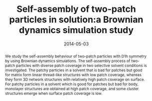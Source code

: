 ---
title: "Self-assembly of two-patch particles in solution:a Brownian dynamics simulation study"
authors:
- Yang Li
- 朱有亮
- Yan-Chun Li
- Hu-Jun Qian
- Chia-Chung Sun
date: "2014-05-03"
doi: "10.1080/08927022.2013.819430"
publish_types: ["期刊文章"]
publication: "Molecular Simulation"
publication_short: "Molecular Simulation"
abstract: "We study the self-assembly behaviour of two-patch particles  with D1h symmetry by using Brownian dynamics simulations. The  self-assembly process of two-patch particles with diverse patch coverage  in two selective solvent conditions is investigated. The patchy  particles in a solvent that is bad for patches but good for matrix form  linear thread-like structures with low patch coverage, whereas they form  3D network structures with relatively high patch coverage on surface.  For patchy particles in a solvent which is good for patches but bad for  body, monolayer structures are obtained at high patch coverage, and some  cluster structures emerge when surface patch coverage is low."
url_pdf: "http://www.tandfonline.com/doi/abs/10.1080/08927022.2013.819430"
---